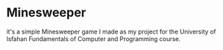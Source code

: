 # Minesweeper
it's a simple Minesweeper game I made as my project for the University of Isfahan Fundamentals of Computer and Programming course.
